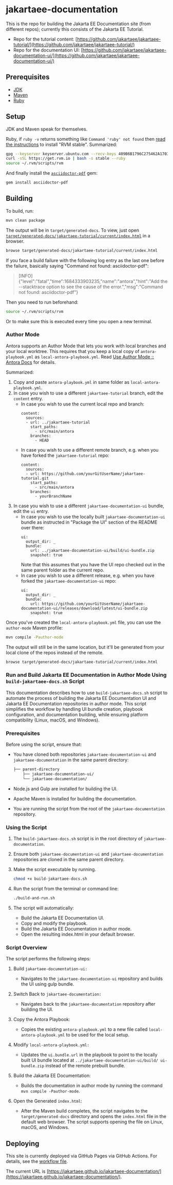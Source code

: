 # jakartaee-documentation

This is the repo for building the Jakarta EE Documentation site (from different repos); currently this consists of the Jakarta EE Tutorial.

- Repo for the tutorial content: [https://github.com/jakartaee/jakartaee-tutorial/](https://github.com/jakartaee/jakartaee-tutorial/)
- Repo for the documentation UI: [https://github.com/jakartaee/jakartaee-documentation-ui/](https://github.com/jakartaee/jakartaee-documentation-ui/)

## Prerequisites

- [JDK](https://jdk.java.net/)
- [Maven](https://maven.apache.org/)
- [Ruby](https://rvm.io/)

## Setup

JDK and Maven speak for themselves.

Ruby, if `ruby -v` returns something like `Command 'ruby' not found` then [read the instructions](https://rvm.io/rvm/install) to install "RVM stable".
Summarized:

```bash
gpg --keyserver keyserver.ubuntu.com --recv-keys 409B6B1796C275462A1703113804BB82D39DC0E3 7D2BAF1CF37B13E2069D6956105BD0E739499BDB
curl -sSL https://get.rvm.io | bash -s stable --ruby
source ~/.rvm/scripts/rvm
```

And finally install the [`asciidoctor-pdf`](https://rubygems.org/gems/asciidoctor-pdf) gem:

```bash
gem install asciidoctor-pdf
```

## Building

To build, run:

```bash
mvn clean package
```

The output will be in `target/generated-docs`.
To view, just open [`target/generated-docs/jakartaee-tutorial/current/index.html`](target/generated-docs/jakartaee-tutorial/current/index.html) in a browser.

```bash
browse target/generated-docs/jakartaee-tutorial/current/index.html
```

If you face a build failure with the following log entry as the last one before the failure, basically saying "Command not found: asciidoctor-pdf":

> [INFO] {"level":"fatal","time":1684333903235,"name":"antora","hint":"Add the --stacktrace option to see the cause of the error.","msg":"Command not found: asciidoctor-pdf"}

Then you need to run beforehand:

```bash
source ~/.rvm/scripts/rvm
```

Or to make sure this is executed every time you open a new terminal.

### Author Mode

Antora supports an Author Mode that lets you work with local branches and your local worktree.
This requires that you keep a local copy of `antora-playbook.yml` as `local-antora-playbook.yml`.
Read [Use Author Mode :: Antora Docs](https://docs.antora.org/antora/latest/playbook/author-mode/) for details.

Summarized:

1. Copy and paste `antora-playbook.yml` in same folder as `local-antora-playbook.yml`.
2. In case you wish to use a different `jakartaee-tutorial` branch, edit the `content` entry.
   - In case you wish to use the current local repo and branch:
     ```
     content:
       sources:
       - url: ../jakartaee-tutorial
         start_paths:
           - src/main/antora
         branches:
           - HEAD
     ```
   - In case you wish to use a different remote branch, e.g. when you have forked the `jakartaee-tutorial` repo:
     ```
     content:
       sources:
       - url: https://github.com/yourGitUserName/jakartaee-tutorial.git
         start_paths:
           - src/main/antora
         branches:
           - yourBranchName
     ```
3. In case you wish to use a different `jakartaee-documentation-ui` bundle, edit the `ui` entry.
   - In case you wish to use the locally built `jakartaee-documentation-ui` bundle as instructed in "Package the UI" section of the README over there:
     ```
     ui:
       output_dir: _
       bundle:
         url: ../jakartaee-documentation-ui/build/ui-bundle.zip
         snapshot: true
     ```
     Note that this assumes that you have the UI repo checked out in the same parent folder as the current repo.
   - In case you wish to use a different release, e.g. when you have forked the `jakartaee-documentation-ui` repo:
     ```
     ui:
       output_dir: _
       bundle:
         url: https://github.com/yourGitUserName/jakartaee-documentation-ui/releases/download/latest/ui-bundle.zip
         snapshot: true
     ```

Once you've created the `local-antora-playbook.yml` file, you can use the `author-mode` Maven profile:

```bash
mvn compile -Pauthor-mode
```

The output will still be in the same location, but it'll be generated from your local clone of the repos instead of the remote.

```bash
browse target/generated-docs/jakartaee-tutorial/current/index.html
```

### Run and Build Jakarta EE Documentation in Author Mode Using `build-jakartaee-docs.sh` Script

This documentation describes how to use `build-jakartaee-docs.sh`
script to automate the process of building the Jakarta EE
Documentation UI and Jakarta EE Documentation repositories in author
mode.
This script simplifies the workflow by handling UI bundle creation,
playbook configuration, and documentation building, while ensuring
platform compatibility (Linux,
macOS, and Windows).

### Prerequisites

Before using the script, ensure that:

- You have cloned both repositories `jakartaee-documentation-ui` and `jakartaee-documentation` in the same parent directory:

  ```bash
  ├── parent-directory
      ├── jakartaee-documentation-ui/
      └── jakartaee-documentation/
  ```

- Node.js and Gulp are installed for building the UI.
- Apache Maven is installed for building the documentation.
- You are running the script from the root of the `jakartaee-documentation` repository.

### Using the Script

1. The `build-jakartaee-docs.sh` script is in the root directory of
   `jakartaee-documentation`.

2. Ensure both `jakartaee-documentation-ui` and
   `jakartaee-documentation` repositories are cloned in the same parent
   directory.

3. Make the script executable by running.

   ```bash
   chmod +x build-jakartaee-docs.sh
   ```

4. Run the script from the terminal or command line:

   ```bash
   ./build-and-run.sh
   ```

5. The script will automatically:
   - Build the Jakarta EE Documentation UI.
   - Copy and modify the playbook.
   - Build the Jakarta EE Documentation in author mode.
   - Open the resulting index.html in your default browser.

### Script Overview

The script performs the following steps:

1. Build `jakartaee-documentation-ui:`

   - Navigates to the `jakartaee-documentation-ui` repository and builds the UI using gulp bundle.

2. Switch Back to `jakartaee-documentation:`

   - Navigates back to the `jakartaee-documentation` repository after building the UI.

3. Copy the Antora Playbook:

   - Copies the existing `antora-playbook.yml` to a new file called `local-antora-playbook.yml` to be used for the local setup.

4. Modify `local-antora-playbook.yml:`

   - Updates the `ui.bundle.url` in the playbook to point to the locally
     built UI bundle located at `../jakartaee-documentation-ui/build/
ui-bundle.zip` instead of the remote prebuilt bundle.

5. Build the Jakarta EE Documentation:

   - Builds the documentation in author mode by running the command
     `mvn compile -Pauthor-mode`.

6. Open the Generated `index.html`:
   - After the Maven build completes, the script navigates to the
     `target/generated-docs` directory and opens the `index.html` file
     in the default web browser. The script supports opening the file
     on Linux, macOS, and Windows.

## Deploying

This site is currently deployed via GitHub Pages via GitHub Actions.
For details, see the [workflow file](.github/workflows/build-and-deploy.yml).

The current URL is [https://jakartaee.github.io/jakartaee-documentation/](https://jakartaee.github.io/jakartaee-documentation/).
